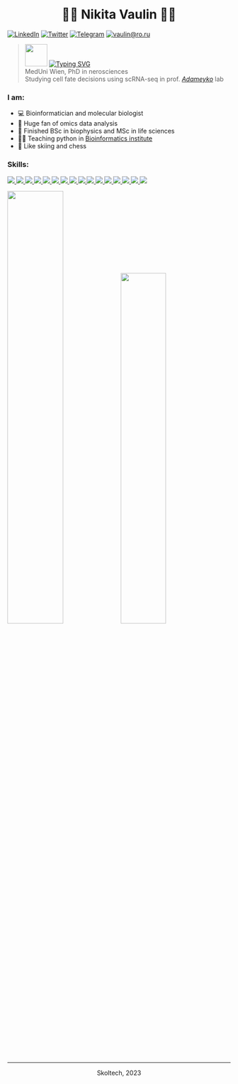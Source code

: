 <h1 align="center"> 👨‍💻 Nikita Vaulin  👨‍💻 </h1>

[![LinkedIn](https://img.shields.io/badge/LinkedIn--brightgreen?style=social&logo=LinkedIn)](https://www.linkedin.com/in/nvaulin/)
[![Twitter](https://img.shields.io/badge/Twitter--brightgreen?style=social&logo=Twitter)](https://twitter.com/vaulin2)
[![Telegram](https://img.shields.io/badge/Telegram--brightgreen?style=social&logo=Telegram)](https://t.me/nvaulin)
[![vaulin@ro.ru](https://img.shields.io/badge/vaulin@ro.ru--brightgreen?style=social&logo=gmail)](mailto:vaulin@ro.ru)

<!--- Cat image taken from 
https://github.com/shalinibhatt/shalinibhatt
-->
> <img src="https://media.giphy.com/media/VgCDAzcKvsR6OM0uWg/giphy.gif" width="50"> [![Typing SVG](https://readme-typing-svg.herokuapp.com?color=%2336BCF7&lines=Bioinformatician,+Biologist)](https://git.io/typing-svg) </br>
> MedUni Wien, PhD in nerosciences <br>
> Studying cell fate decisions using scRNA-seq in
> prof. [_Adameyko_](adameykolab.eu) lab

### I am:
 - 💻 Bioinformatician and molecular biologist 
 - 🧬 Huge fan of omics data analysis
 - 🔬 Finished BSc in biophysics and MSc in life sciences
 - 👨‍🏫 Teaching python in [Bioinformatics institute](bioinf.me)
 - 💅 Like skiing and chess


### Skills: 

<p align="left">
   <a 
    href="https://code.visualstudio.com/" 
    target="_blank" rel="noreferrer"> 
    <img
        src="https://img.shields.io/badge/Python-FFD43B?style=for-the-badge&logo=python&logoColor=blue"
    /> 
 </a> 
      <a 
    href="https://code.visualstudio.com/" 
    target="_blank" rel="noreferrer"> 
    <img
        src="https://img.shields.io/badge/GNU%20Bash-4EAA25?style=for-the-badge&logo=GNU%20Bash&logoColor=white"
    /> 
 </a> 
 <a 
    href="https://code.visualstudio.com/" 
    target="_blank" rel="noreferrer"> 
    <img
        src="https://img.shields.io/badge/R-276DC3?style=for-the-badge&logo=r&logoColor=white"
    /> 
 </a>
   <a 
    href="https://code.visualstudio.com/" 
    target="_blank" rel="noreferrer"> 
    <img
        src="https://img.shields.io/badge/LaTeX-47A141?style=for-the-badge&logo=LaTeX&logoColor=white"
    /> 
 </a> 
 <a 
    href="https://code.visualstudio.com/" 
    target="_blank" rel="noreferrer"> 
    <img
        src="https://img.shields.io/badge/PyCharm-000000.svg?&style=for-the-badge&logo=PyCharm&logoColor=white"
    /> 
 </a> 
  <a 
    href="https://code.visualstudio.com/" 
    target="_blank" rel="noreferrer"> 
    <img
        src="https://img.shields.io/badge/Colab-F9AB00?style=for-the-badge&logo=googlecolab&color=525252"
    /> 
 </a> 
  <a 
    href="https://code.visualstudio.com/" 
    target="_blank" rel="noreferrer"> 
    <img
        src="https://img.shields.io/badge/RStudio-75AADB?style=for-the-badge&logo=RStudio&logoColor=white"
    /> 
 </a> 
     <a 
    href="https://code.visualstudio.com/" 
    target="_blank" rel="noreferrer"> 
    <img
        src="https://img.shields.io/badge/Overleaf-47A141?style=for-the-badge&logo=Overleaf&logoColor=white"
    /> 
 </a> 
   <a 
    href="https://code.visualstudio.com/" 
    target="_blank" rel="noreferrer"> 
    <img
        src="https://img.shields.io/badge/scikit_learn-F7931E?style=for-the-badge&logo=scikit-learn&logoColor=white"
    /> 
 </a> 
   <a 
    href="https://code.visualstudio.com/" 
    target="_blank" rel="noreferrer"> 
    <img
        src="https://img.shields.io/badge/Pandas-2C2D72?style=for-the-badge&logo=pandas&logoColor=white"
    /> 
 </a> 
   <a 
    href="https://code.visualstudio.com/" 
    target="_blank" rel="noreferrer"> 
    <img
        src="https://img.shields.io/badge/Numpy-777BB4?style=for-the-badge&logo=numpy&logoColor=white"
    /> 
 </a> 
   <a 
    href="https://code.visualstudio.com/" 
    target="_blank" rel="noreferrer"> 
    <img
        src="https://img.shields.io/badge/Notion-000000?style=for-the-badge&logo=notion&logoColor=white"
    /> 
 </a> 
    <a 
    href="https://code.visualstudio.com/" 
    target="_blank" rel="noreferrer"> 
    <img
        src="https://img.shields.io/badge/Ubuntu-E95420?style=for-the-badge&logo=ubuntu&logoColor=white"
    /> 
 </a> 
    <a 
    href="https://code.visualstudio.com/" 
    target="_blank" rel="noreferrer"> 
    <img
        src="https://img.shields.io/badge/C%2B%2B-00599C?style=for-the-badge&logo=c%2B%2B&logoColor=white"
    /> 
 </a> 
    <a 
    href="https://code.visualstudio.com/" 
    target="_blank" rel="noreferrer"> 
    <img
        src="https://img.shields.io/badge/Arduino-00979D?style=for-the-badge&logo=Arduino&logoColor=white"
    /> 
 </a> 
    <a 
    href="https://code.visualstudio.com/" 
    target="_blank" rel="noreferrer"> 
    <img
        src="https://img.shields.io/badge/Raspberry%20Pi-A22846?style=for-the-badge&logo=Raspberry%20Pi&logoColor=white"
    /> 
 </a> 
</p>



<p><img style="display: inline;" src="https://github-readme-stats-sigma-five.vercel.app/api?username=nvaulin&amp;count_private=true&amp;layout=compactshow_icons=true&amp;show_icons=true&amp;theme=blue-green" width="50%" /> <img style="display: inline;" src="https://readme-jokes.vercel.app/api?bgColor=%23040f0f&borderColor=%23113845&qColor=%232f96c0&textColor=%230f6&codeColor=%230f6" width="45%" /></p>


---
<div align="center"> Skoltech, 2023 </div>

